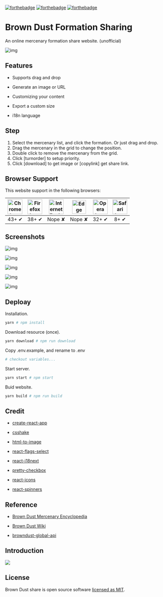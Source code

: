 [![forthebadge](https://forthebadge.com/images/badges/makes-people-smile.svg)](https://forthebadge.com)
[![forthebadge](https://forthebadge.com/images/badges/built-with-love.svg)](https://forthebadge.com)
[![forthebadge](https://forthebadge.com/images/badges/uses-badges.svg)](https://forthebadge.com)

# Brown Dust Formation Sharing

An online mercenary formation share website. (unofficial) 

![img](https://raw.githubusercontent.com/explooosion/browndust-share/master/public/favicon.png)

## Features

- Supports drag and drop

- Generate an image or URL

- Customizing your content

- Export a custom size

- i18n language

## Step

1. Select the mercenary list, and click the formation. Or just drag and drop.
2. Drag the mercenary in the grid to change the position.
3. Double click to remove the mercenary from the grid.
4. Click [turnorder] to setup priority.
5. Click [download] to get image or [copylink] get share link.

## Browser Support

This website support in the following browsers:

| <img src="http://i.imgur.com/NjIVmRO.png" width="48px" height="48px" alt="Chrome logo"> | <img src="http://i.imgur.com/o1m5RcQ.png" width="48px" height="48px" alt="Firefox logo"> | <img src="http://i.imgur.com/0R5whqc.png" width="48px" height="48px" alt="Internet Explorer logo"> | <img src="http://i.imgur.com/kQ1e7Mk.png" width="45px" height="45px" alt="Edge logo"> | <img src="http://i.imgur.com/FSJB8BL.png" width="48px" height="48px" alt="Opera logo"> | <img src="http://i.imgur.com/yLwF24I.png" width="48px" height="48px" alt="Safari logo"> |
|:---:|:---:|:---:|:---:|:---:|:---:|
| 43+ ✔ | 38+ ✔ | Nope ✘ | Nope ✘ | 32+ ✔ | 8+ ✔ |

## Screenshots

![img](https://raw.githubusercontent.com/explooosion/browndust-share/master/screenshots/1.png)

![img](https://raw.githubusercontent.com/explooosion/browndust-share/master/screenshots/2.png)

![img](https://raw.githubusercontent.com/explooosion/browndust-share/master/screenshots/3.png)

![img](https://raw.githubusercontent.com/explooosion/browndust-share/master/screenshots/4.png)

![img](https://raw.githubusercontent.com/explooosion/browndust-share/master/screenshots/5.png)

## Deploay

Installation.

```sh
yarn # npm install
```

Download resource (once).

```sh
yarn download # npm run download
```

Copy .env.example, and rename to .env 

```sh
# checkout variables...
```

Start server.

```sh
yarn start # npm start
```

Buid website.

```sh
yarn build # npm run build
```

## Credit

- [create-react-app](https://github.com/facebook/create-react-app)

- [csshake](https://elrumordelaluz.github.io/csshake)

- [html-to-image](https://github.com/bubkoo/html-to-image)

- [react-flags-select](https://github.com/ekwonye-richard/react-flags-select)

- [react-i18next](https://react.i18next.com/)

- [pretty-checkbox](https://github.com/lokesh-coder/pretty-checkbox)

- [react-icons](https://react-icons.netlify.com)

- [react-spinners](https://www.react-spinners.com)

## Reference

- [Brown Dust Mercenary Encyclopedia](https://book.browndust.app)

- [Brown Dust Wiki](https://browndust.wiki/wiki/Brown_Dust_Wiki)

- [browndust-global-api](https://browndust-global-api.pmang.cloud/book/getAllCharacters)

## Introduction

<a href="https://forum.gamer.com.tw/C.php?bsn=32104&snA=6437" target="_blank"><img src="https://upload.wikimedia.org/wikipedia/zh/thumb/a/a5/Bahamut_Logo.svg/360px-Bahamut_Logo.svg.png" /></a>

## License

Brown Dust share is open source software [licensed as MIT](https://github.com/explooosion/browndust-share/blob/master/LICENSE).
